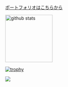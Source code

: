 [ポートフォリオはこちらから](https://shinohararyuga0713.wixsite.com/portfolio)

<p align="left"> 
  <img alt="github stats" height="150px" src="https://github-readme-stats.vercel.app/api?username=ShinoharaRyuga&count_private=true&show_icons=true&show_icons=true&theme=dark" />
</p>

[![trophy](https://github-profile-trophy.vercel.app/?username=ShinoharaRyuga&theme=gruvbox)](https://github.com/ryo-ma/github-profile-trophy)

![](https://github-profile-summary-cards.vercel.app/api/cards/profile-details?username=ShinoharaRyuga&theme=monokai)


<!--
**ShinoharaRyuga/ShinoharaRyuga** is a ✨ _special_ ✨ repository because its `README.md` (this file) appears on your GitHub profile.

Here are some ideas to get you started:

- 🔭 I’m currently working on ...
- 🌱 I’m currently learning ...
- 👯 I’m looking to collaborate on ...
- 🤔 I’m looking for help with ...
- 💬 Ask me about ...
- 📫 How to reach me: ...
- 😄 Pronouns: ...
- ⚡ Fun fact: ...
-->
